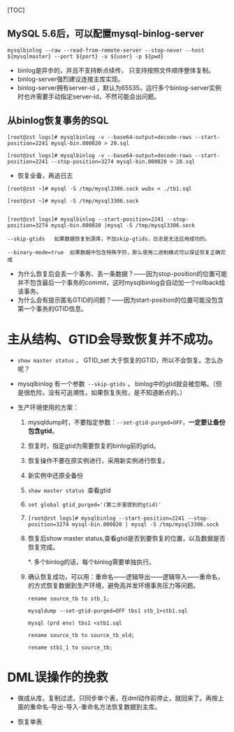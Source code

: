 [TOC]



## MySQL 5.6后，可以配置mysql-binlog-server

```
mysqlbinlog --raw --read-from-remote-server --stop-never --host ${mysqlmaster} --port ${port} -u ${user} -p ${pwd}
```

- binlog是异步的，并且不支持断点续传， 只支持按照文件顺序整体复制。
- binlog-server强烈建议连接主库实现。
- binlog-server拥有server-id ，默认为65535，运行多个binlog-server实例时也许需要手动指定server-id，不然可能会出问题。



## 从binlog恢复事务的SQL

```
[root@zst logs]# mysqlbinlog -v --base64-output=decode-rows --start-position=2241 mysql-bin.000020 > 20.sql

[root@zst logs]# mysqlbinlog -v --base64-output=decode-rows --start-position=2241 --stop-position=3274 mysql-bin.000020 > 20.sql
```


- 恢复全备，再追日志
```
[root@zst ~]# mysql -S /tmp/mysql3306.sock wubx < ./tb1.sql

[root@zst ~]# mysql -S /tmp/mysql3306.sock
 

[root@zst logs]# mysqlbinlog --start-position=2241 --stop-position=3274 mysql-bin.000020 |mysql -S /tmp/mysql3306.sock

--skip-gtids   如果数据恢复到源库，不加skip-gtids，日志是无法应用成功的。

--binary-mode=true  如果数据中包含特殊字符，那么使用二进制模式可以保证恢复正确完成
```
- 为什么恢复后会丢一个事务、丢一条数据？——因为stop-position的位置可能并不包含最后一个事务的commit，这时mysqlbinlog会自动加一个rollback给该事务。
- 为什么会有提示匿名GTID的问题？——因为start-position的位置可能没包含第一个事务的GTID信息。



# 主从结构、GTID会导致恢复并不成功。

- `show master status` ， GTID_set 大于恢复的GTID，所以不会恢复。怎么办呢？

- mysqlbinlog 有一个参数` --skip-gtids` ， binlog中的gtid就会被忽略。（但是很危险，没有可追溯性，如果恢复失败，是不知道断点的。）

- 生产环境使用的方案：

    1. mysqldump时，不要指定参数：`--set-gtid-purged=OFF`，**一定要让备份包含gtid**。

    2. 恢复时，指定gtid为需要恢复的binlog前的gtid。

    3. 恢复操作不要在原实例进行，采用新实例进行恢复。

    4. 新实例中还原全备份

    5. `show master status `查看gtid

    6. `set global gtid_purged='(第二步里提到的gtid)' `

    7. ```[root@zst logs]# mysqlbinlog --start-position=2241 --stop-position=3274 mysql-bin.000020 | mysql -S /tmp/mysql3306.sock```

    8. 恢复后show master status,查看gtid是否到要恢复的位置，以及数据是否恢复完成。

        *. 多个binlog的话，每个binlog需要单独执行。

    9. 确认恢复成功，可以用：重命名——逻辑导出——逻辑导入——重命名，的方式恢复数据到生产环境，避免高并发环境事务压力等问题。
        ```
        rename source_tb to stb_1;

        mysqldump --set-gtid-purged=OFF tbs1 stb_1>stb1.sql

        mysql (prd env) tbs1 <stb1.sql

        rename source_tb to source_tb_old;

        rename stb1_1 to source_tb;
        ```



# DML误操作的挽救

- 做成从库，复制过滤，只同步单个表，在dml动作前停止，就回来了。再按上面的重命名-导出-导入-重命名方法恢复数据到主库。

- 恢复单表
